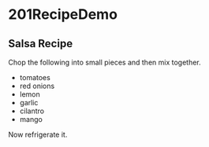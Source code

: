 # 201RecipeDemo

## Salsa Recipe

Chop the following into small pieces and then mix together.

- tomatoes
- red onions
- lemon
- garlic
- cilantro
- mango

Now refrigerate it.
